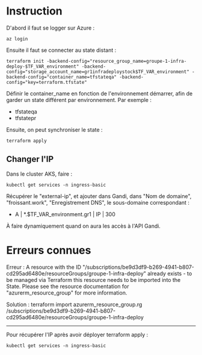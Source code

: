 # Instruction

D'abord il faut se logger sur Azure :

```
az login
```

Ensuite il faut se connecter au state distant :

```
terraform init -backend-config="resource_group_name=groupe-1-infra-deploy-$TF_VAR_environment" -backend-config="storage_account_name=gr1infradeploystock$TF_VAR_environment" -backend-config="container_name=tfstateqa" -backend-config="key=terraform.tfstate"
```

Définir le container_name en fonction de l'environnement démarrer, afin de garder un state différent par environnement. Par exemple :

- tfstateqa
- tfstatepr

Ensuite, on peut synchroniser le state :

```
terraform apply
```

## Changer l'IP

Dans le cluster AKS, faire :

```
kubectl get services -n ingress-basic
```

Récupérer le "external-ip", et ajouter dans Gandi, dans "Nom de domaine", "froissant.work", "Enregistrement DNS", le sous-domaine correspondant :

- A | \*.$TF_VAR_environment.gr1 | IP | 300

À faire dynamiquement quand on aura les accès à l'API Gandi.

# Erreurs connues

Erreur :
A resource with the ID "/subscriptions/be9d3df9-b269-4941-b807-cd295ad6480e/resourceGroups/groupe-1-infra-deploy" already exists - to be managed via Terraform this resource needs to be imported into the State. Please see the resource documentation for "azurerm_resource_group" for more information.

Solution :
terraform import azurerm_resource_group.rg /subscriptions/be9d3df9-b269-4941-b807-cd295ad6480e/resourceGroups/groupe-1-infra-deploy

---

Pour récupérer l'IP après avoir déployer terraform apply :

```
kubectl get services -n ingress-basic
```
